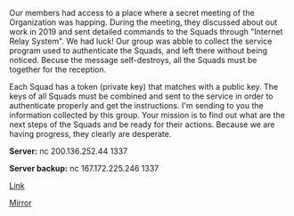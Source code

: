 
Our members had access to a place where a secret meeting of the Organization was happing. During the meeting, they discussed about out work in 2019 and sent detailed commands to the Squads through "Internet Relay System". We had luck! Our group was abble to collect the service program used to authenticate the Squads, and left there without being noticed. Becuse the message self-destroys, all the Squads must be together for the reception.

Each Squad has a token (private key) that matches with a public key. The keys of all Squads must be combined and sent to the service in order to authenticate properly and get the instructions. I'm sending to you the information collected by this group. Your mission is to find out what are the next steps of the Squads and be ready for their actions. Because we are having progress, they clearly are desperate.

**Server:** nc 200.136.252.44 1337

**Server backup:** nc 167.172.225.246 1337

[Link](https://cloud.ufscar.br:8080/v1/AUTH_c93b694078064b4f81afd2266a502511/static.pwn2win.party/real_ec_04568d49105f03226162290a6d561b81967a561beb80233060df8c20c46eb5a0.tar.gz)

[Mirror](https://static.pwn2win.party/real_ec_04568d49105f03226162290a6d561b81967a561beb80233060df8c20c46eb5a0.tar.gz)
